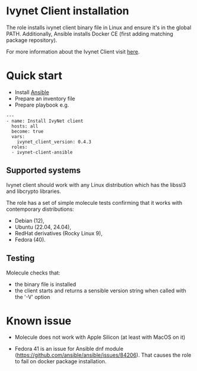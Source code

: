 # Ivynet Client installation

The role installs ivynet client binary file in Linux and ensure it's in the global PATH.
Additionally, Ansible installs Docker CE (first adding matching package repository).

For more information about the Ivynet Client visit [here](https://docs.ivynet.dev/).

# Quick start

* Install [Ansible](https://docs.ansible.com/ansible/latest/installation_guide/intro_installation.html#installing-and-upgrading-ansible)
* Prepare an inventory file
* Prepare playbook e.g.
```
---
- name: Install IvyNet client
  hosts: all
  become: true
  vars:
    ivynet_client_version: 0.4.3
  roles:
  - ivynet-client-ansible
```

## Supported systems

Ivynet client should work with any Linux distribution which has the libssl3 and libcrypto libraries.

The role has a set of simple molecule tests confirming that it works with contemporary distributions:

- Debian (12),
- Ubuntu (22.04, 24.04),
- RedHat derivatives (Rocky Linux 9),
- Fedora (40).


## Testing

Molecule checks that:
- the binary file is installed
- the client starts and returns a sensible version string when called with the '-V' option


# Known issue

- Molecule does not work with Apple Silicon (at least with MacOS on it)

- Fedora 41 is an issue for Ansible dnf module (https://github.com/ansible/ansible/issues/84206).
That causes the role to fail on docker package installation.
